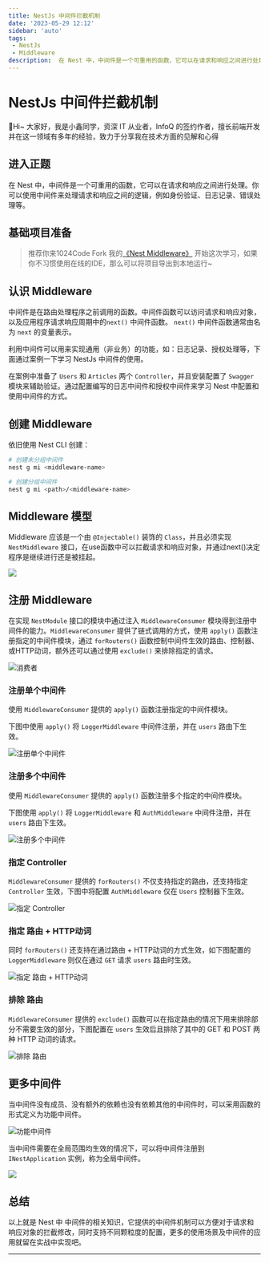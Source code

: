 ```yaml
---
title: NestJs 中间件拦截机制
date: '2023-05-29 12:12'
sidebar: 'auto'
tags:
 - NestJs
 - Middleware
description:  在 Nest 中，中间件是一个可重用的函数，它可以在请求和响应之间进行处理。你可以使用中间件来处理请求和响应之间的逻辑，例如身份验证、日志记录、错误处理等。
---
```


# NestJs 中间件拦截机制

🎄Hi~ 大家好，我是小鑫同学，资深 IT 从业者，InfoQ 的签约作者，擅长前端开发并在这一领域有多年的经验，致力于分享我在技术方面的见解和心得

## 进入正题

在 Nest 中，中间件是一个可重用的函数，它可以在请求和响应之间进行处理。你可以使用中间件来处理请求和响应之间的逻辑，例如身份验证、日志记录、错误处理等。

## 基础项目准备

> 推荐你来1024Code Fork 我的[《Nest Middleware》](https://1024code.com/codecubes/kwgsrbk) 开始这次学习，如果你不习惯使用在线的IDE，那么可以将项目导出到本地运行~

## 认识 Middleware

中间件是在路由处理程序之前调用的函数。中间件函数可以访问请求和响应对象，以及应用程序请求响应周期中的`next()` 中间件函数。 `next()` 中间件函数通常由名为 `next` 的变量表示。

利用中间件可以用来实现通用（非业务）的功能，如：日志记录、授权处理等，下面通过案例一下学习 NestJs 中间件的使用。

在案例中准备了 `Users` 和 `Articles` 两个 `Controller`，并且安装配置了 `Swagger` 模块来辅助验证。通过配置编写的日志中间件和授权中间件来学习 Nest 中配置和使用中间件的方式。

## 创建 Middleware

依旧使用 Nest CLI 创建：

```bash
# 创建未分组中间件
nest g mi <middleware-name>

# 创建分组中间件
nest g mi <path>/<middleware-name>
```

## Middleware 模型

Middleware 应该是一个由 `@Injectable()` 装饰的 `Class`，并且必须实现 `NestMiddleware` 接口，在use函数中可以拦截请求和响应对象，并通过next()决定程序是继续进行还是被挂起。

![](https://temp-files-20221205.oss-cn-hangzhou.aliyuncs.com/picgo/202305290945174.png)

## 注册 Middleware

在实现 `NestModule` 接口的模块中通过注入 `MiddlewareConsumer` 模块得到注册中间件的能力。`MiddlewareConsumer` 提供了链式调用的方式，使用 `apply()` 函数注册指定的中间件模块，通过 `forRouters()` 函数控制中间件生效的路由、控制器、或HTTP动词，额外还可以通过使用 `exclude()` 来排除指定的请求。

![消费者](https://temp-files-20221205.oss-cn-hangzhou.aliyuncs.com/picgo/202305291001805.png)

### 注册单个中间件

使用 `MiddlewareConsumer` 提供的 `apply()` 函数注册指定的中间件模块。

下图中使用 `apply()` 将 `LoggerMiddleware` 中间件注册，并在 `users` 路由下生效。

![注册单个中间件](https://temp-files-20221205.oss-cn-hangzhou.aliyuncs.com/picgo/202305291009330.png)

### 注册多个中间件

使用 `MiddlewareConsumer` 提供的 `apply()` 函数注册多个指定的中间件模块。

下图使用 `apply()` 将 `LoggerMiddleware` 和 `AuthMiddleware` 中间件注册，并在 `users` 路由下生效。

![注册多个中间件](https://temp-files-20221205.oss-cn-hangzhou.aliyuncs.com/picgo/202305291009505.png)

### 指定 Controller

`MiddlewareConsumer` 提供的 `forRouters()` 不仅支持指定的路由，还支持指定 `Controller` 生效，下图中将配置 `AuthMiddleware` 仅在 `Users` 控制器下生效。

![指定 Controller](https://temp-files-20221205.oss-cn-hangzhou.aliyuncs.com/picgo/202305291013072.png)

### 指定 路由 + HTTP动词

同时 `forRouters()` 还支持在通过路由 + HTTP动词的方式生效，如下图配置的 `LoggerMiddleware` 则仅在通过 `GET` 请求 `users` 路由时生效。

![指定 路由 + HTTP动词](https://temp-files-20221205.oss-cn-hangzhou.aliyuncs.com/picgo/202305291017183.png)

### 排除 路由

`MiddlewareConsumer` 提供的 `exclude()` 函数可以在指定路由的情况下用来排除部分不需要生效的部分，下图配置在 `users` 生效后且排除了其中的 GET 和 POST 两种 HTTP 动词的请求。

![排除 路由](https://temp-files-20221205.oss-cn-hangzhou.aliyuncs.com/picgo/202305291024311.png)

## 更多中间件

当中间件没有成员、没有额外的依赖也没有依赖其他的中间件时，可以采用函数的形式定义为功能中间件。

![功能中间件](https://temp-files-20221205.oss-cn-hangzhou.aliyuncs.com/picgo/202305291028860.png)

当中间件需要在全局范围均生效的情况下，可以将中间件注册到 `INestApplication` 实例，称为全局中间件。

![](https://temp-files-20221205.oss-cn-hangzhou.aliyuncs.com/picgo/202305291030743.png)

## 总结

以上就是 Nest 中 中间件的相关知识，它提供的中间件机制可以方便对于请求和响应对象的拦截修改，同时支持不同颗粒度的配置，更多的使用场景及中间件的应用就留在实战中实现吧。

---

<Comment />
